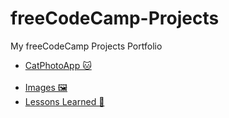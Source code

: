 # freeCodeCamp-Projects
My freeCodeCamp Projects Portfolio
<ul>
<li>
<a href="https://github.com/jennisa1/freeCodeCamp-Projects/tree/main/Cat%20Photo%20Album%20app" onclick="window.open('https://github.com/jennisa1/freeCodeCamp-Projects/tree/main/Cat%20Photo%20Album%20app', '_self'); target="blank">CatPhotoApp 🐱
</li>
<br />
<li>                                                                                                                 
<a href="https://github.com/jennisa1/freeCodeCamp-Projects/tree/main/Cat%20Photo%20Album%20app/Images" onclick="window.open('https://github.com/jennisa1/freeCodeCamp-Projects/tree/main/Cat%20Photo%20Album%20app/Images', '_self'); target="blank">Images 🖼️ 
</li>
<li>
<a href="https://github.com/jennisa1/freeCodeCamp-Projects/tree/main/Cat%20Photo%20Album%20app/Lessons%20Learned" onclick="window.open('https://github.com/jennisa1/freeCodeCamp-Projects/tree/main/Cat%20Photo%20Album%20app/Lessons%20Learned', '_self'); target="blank">Lessons Learned 📖
</li>
</ul>

